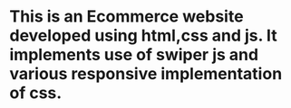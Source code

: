 # This is an Ecommerce website developed using html,css and js. It implements use of swiper js and various responsive implementation of css.
